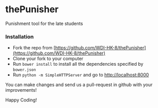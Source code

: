 # thePunisher
Punishment tool for the late students

### Installation

- Fork the repo from [https://github.com/WDI-HK-8/thePunisher](https://github.com/WDI-HK-8/thePunisher)
- Clone your fork to your computer
- Run `bower install` to install all the dependencies specified by `bower.json`
- Run `python -m SimpleHTTPServer` and go to [http://localhost:8000](http://localhost:8000)

You can make changes and send us a pull-request in github with your improvements!

Happy Coding!